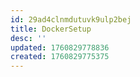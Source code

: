 ```yaml
---
id: 29ad4clnmdutuvk9ulp2bej
title: DockerSetup
desc: ''
updated: 1760829778836
created: 1760829775375
---
```


